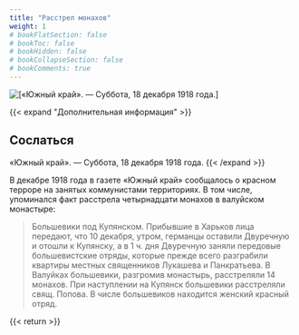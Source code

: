 ```yaml
---
title: "Расстрел монахов"
weight: 1
# bookFlatSection: false
# bookToc: false
# bookHidden: false
# bookCollapseSection: false
# bookComments: true
---
```


![[«Южный край». — Суббота, 18 декабря 1918 года.]](/static/img/papers/yug14.jpg)

{{< expand "Дополнительная информация" >}}
## Сослаться
«Южный край». — Суббота, 18 декабря 1918 года.
{{< /expand >}}

В декабре 1918 года в газете «Южный край» сообщалось о красном терроре на занятых коммунистами территориях. В том числе, упоминался факт расстрела четырнадцати монахов в валуйском монастыре:

> Большевики под Купянском. Прибывшие в Харьков лица передают, что 10 декабря, утром, германцы оставили Двуречную и отошли к Купянску, а в 1 ч. дня Двуречную заняли передовые большевистские отряды, которые прежде всего разграбили квартиры местных священников Лукашева и Панкратьева. В Валуйках большевики, разгромив монастырь, расстреляли 14 монахов. При наступлении на Купянск большевики расстреляли свящ. Попова. В числе большевиков находится женский красный отряд.

{{< return >}}
